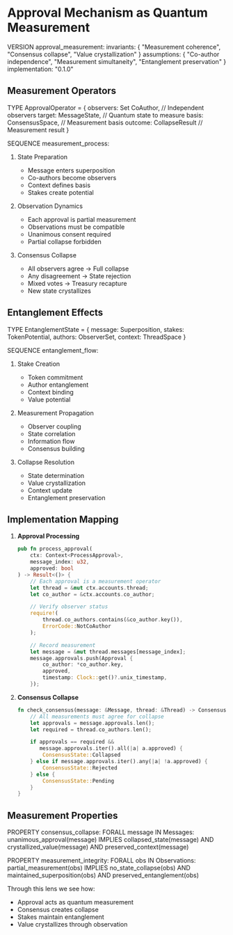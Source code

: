 # Approval Mechanism as Quantum Measurement

VERSION approval_measurement:
  invariants: {
    "Measurement coherence",
    "Consensus collapse",
    "Value crystallization"
  }
  assumptions: {
    "Co-author independence",
    "Measurement simultaneity",
    "Entanglement preservation"
  }
  implementation: "0.1.0"

## Measurement Operators

TYPE ApprovalOperator = {
  observers: Set CoAuthor,        // Independent observers
  target: MessageState,           // Quantum state to measure
  basis: ConsensusSpace,          // Measurement basis
  outcome: CollapseResult         // Measurement result
}

SEQUENCE measurement_process:
  1. State Preparation
     - Message enters superposition
     - Co-authors become observers
     - Context defines basis
     - Stakes create potential

  2. Observation Dynamics
     - Each approval is partial measurement
     - Observations must be compatible
     - Unanimous consent required
     - Partial collapse forbidden

  3. Consensus Collapse
     - All observers agree → Full collapse
     - Any disagreement → State rejection
     - Mixed votes → Treasury recapture
     - New state crystallizes

## Entanglement Effects

TYPE EntanglementState = {
  message: Superposition,
  stakes: TokenPotential,
  authors: ObserverSet,
  context: ThreadSpace
}

SEQUENCE entanglement_flow:
  1. Stake Creation
     - Token commitment
     - Author entanglement
     - Context binding
     - Value potential

  2. Measurement Propagation
     - Observer coupling
     - State correlation
     - Information flow
     - Consensus building

  3. Collapse Resolution
     - State determination
     - Value crystallization
     - Context update
     - Entanglement preservation

## Implementation Mapping

1. **Approval Processing**
   ```rust
   pub fn process_approval(
       ctx: Context<ProcessApproval>,
       message_index: u32,
       approved: bool
   ) -> Result<()> {
       // Each approval is a measurement operator
       let thread = &mut ctx.accounts.thread;
       let co_author = &ctx.accounts.co_author;

       // Verify observer status
       require!(
           thread.co_authors.contains(&co_author.key()),
           ErrorCode::NotCoAuthor
       );

       // Record measurement
       let message = &mut thread.messages[message_index];
       message.approvals.push(Approval {
           co_author: *co_author.key,
           approved,
           timestamp: Clock::get()?.unix_timestamp,
       });
   ```

2. **Consensus Collapse**
   ```rust
   fn check_consensus(message: &Message, thread: &Thread) -> ConsensusState {
       // All measurements must agree for collapse
       let approvals = message.approvals.len();
       let required = thread.co_authors.len();

       if approvals == required &&
          message.approvals.iter().all(|a| a.approved) {
           ConsensusState::Collapsed
       } else if message.approvals.iter().any(|a| !a.approved) {
           ConsensusState::Rejected
       } else {
           ConsensusState::Pending
       }
   }
   ```

## Measurement Properties

PROPERTY consensus_collapse:
  FORALL message IN Messages:
    unanimous_approval(message) IMPLIES
      collapsed_state(message) AND
      crystallized_value(message) AND
      preserved_context(message)

PROPERTY measurement_integrity:
  FORALL obs IN Observations:
    partial_measurement(obs) IMPLIES
      no_state_collapse(obs) AND
      maintained_superposition(obs) AND
      preserved_entanglement(obs)

Through this lens we see how:
- Approval acts as quantum measurement
- Consensus creates collapse
- Stakes maintain entanglement
- Value crystallizes through observation
